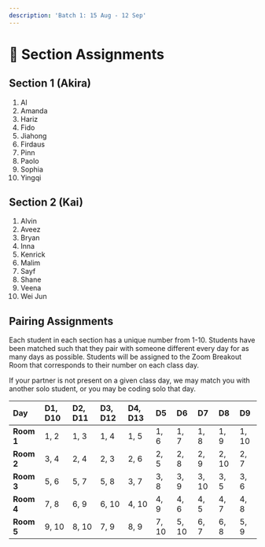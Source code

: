 ```yaml
---
description: 'Batch 1: 15 Aug - 12 Sep'
---
```


# 🚌 Section Assignments

## Section 1 \(Akira\)

1. Al
2. Amanda
3. Hariz
4. Fido
5. Jiahong
6. Firdaus
7. Pinn
8. Paolo
9. Sophia
10. Yingqi

## Section 2 \(Kai\)

1. Alvin
2. Aveez
3. Bryan
4. Inna
5. Kenrick
6. Malim
7. Sayf
8. Shane
9. Veena
10. Wei Jun

## Pairing Assignments

Each student in each section has a unique number from 1-10. Students have been matched such that they pair with someone different every day for as many days as possible. Students will be assigned to the Zoom Breakout Room that corresponds to their number on each class day.

If your partner is not present on a given class day, we may match you with another solo student, or you may be coding solo that day.

| **Day** | D1, D10 | D2, D11 | D3, D12 | D4, D13 | D5 | D6 | D7 | D8 | D9 |
| :--- | :--- | :--- | :--- | :--- | :--- | :--- | :--- | :--- | :--- |
| **Room 1** | 1, 2 | 1, 3 | 1, 4 | 1, 5 | 1, 6 | 1, 7 | 1, 8 | 1, 9 | 1, 10 |
| **Room 2** | 3, 4 | 2, 4 | 2, 3 | 2, 6 | 2, 5 | 2, 8 | 2, 9 | 2, 10 | 2, 7 |
| **Room 3** | 5, 6 | 5, 7 | 5, 8 | 3, 7 | 3, 8 | 3, 9 | 3, 10 | 3, 5 | 3, 6 |
| **Room 4** | 7, 8 | 6, 9 | 6, 10 | 4, 10 | 4, 9 | 4, 6 | 4, 5 | 4, 7 | 4, 8 |
| **Room 5** | 9, 10 | 8, 10 | 7, 9 | 8, 9 | 7, 10 | 5, 10 | 6, 7 | 6, 8 | 5, 9 |

